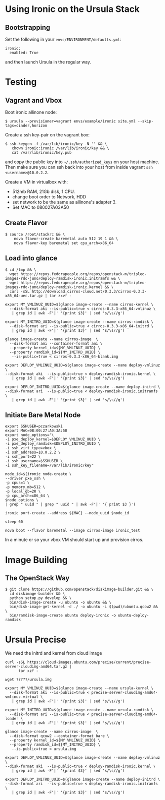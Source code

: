 Using Ironic on the Ursula Stack
====================

Bootstrapping
---------------------

Set the following in your `envs/ENVIRONMENT/defaults.yml`:

```
ironic:
  enabled: True
```

and then launch Ursula in the regular way.


Testing
=======

Vagrant and Vbox
----------------

Boot ironic allinone node:

```
$ ursula --provisioner=vagrant envs/example/ironic site.yml --skip-tags=cinder,horizon
```

Create a ssh key-pair on the vagrant box:

```
$ ssh-keygen -f /var/lib/ironic/key -N '' && \
   chown ironic:ironic /var/lib/ironic/key && \
   cat /var/lib/ironic/key.pub
```

and copy the public key into `~/.ssh/authorized_keys` on your host machine. Then make sure you can ssh back into your host from inside vagrant `ssh <username>@10.0.2.2`.

Create a VM in virtualbox with:
* 512mb RAM, 21Gb disk, 1 CPU.
* change boot order to Network, HDD
* set network to be the same as allinone's adapter 3.
* Set MAC to 080027A03A50


Create Flavor
-------------

```
$ source /root/stackrc && \
    nova flavor-create baremetal auto 512 19 1 && \
    nova flavor-key baremetal set cpu_arch=x86_64
```

Load into glance
------------------------

```
$ cd /tmp && \
  wget https://repos.fedorapeople.org/repos/openstack-m/tripleo-images-rdo-juno/deploy-ramdisk-ironic.initramfs && \
  wget https://repos.fedorapeople.org/repos/openstack-m/tripleo-images-rdo-juno/deploy-ramdisk-ironic.kernel && \
  curl -sSL http://download.cirros-cloud.net/0.3.3/cirros-0.3.3-x86_64-uec.tar.gz | tar zxvf -

export MY_VMLINUZ_UUID=$(glance image-create --name cirros-kernel \
  --disk-format aki --is-public=true < cirros-0.3.3-x86_64-vmlinuz \
   | grep id | awk -F'|' '{print $3}' | sed 's/\s//g')

export MY_INITRD_UUID=$(glance image-create --name cirros-ramdisk \
  --disk-format ari --is-public=true < cirros-0.3.3-x86_64-initrd \
   | grep id | awk -F'|' '{print $3}' | sed 's/\s//g')

glance image-create --name cirros-image  \
  --disk-format ami --container-format ami \
  --property kernel_id=${MY_VMLINUZ_UUID} \
  --property ramdisk_id=${MY_INITRD_UUID} \
   --is-public=true < cirros-0.3.3-x86_64-blank.img

export DEPLOY_VMLINUZ_UUID=$(glance image-create --name deploy-vmlinuz \
--disk-format aki  --is-public=true < deploy-ramdisk-ironic.kernel \
   | grep id | awk -F'|' '{print $3}' | sed 's/\s//g')

export DEPLOY_INITRD_UUID=$(glance image-create --name deploy-initrd \
--disk-format ari  --is-public=true < deploy-ramdisk-ironic.initramfs \
   | grep id | awk -F'|' '{print $3}' | sed 's/\s//g')

```

Initiate Bare Metal Node
-----------------------------------

```
export SSHUSER=pczarkowski
export MAC=08:00:27:A0:3A:50
export node_options="\
-i pxe_deploy_kernel=$DEPLOY_VMLINUZ_UUID \
-i pxe_deploy_ramdisk=$DEPLOY_INITRD_UUID \
-i ssh_virt_type=vbox \
-i ssh_address=10.0.2.2 \
-i ssh_port=22 \
-i ssh_username=$SSHUSER \
-i ssh_key_filename=/var/lib/ironic/key"

node_id=$(ironic node-create \
--driver pxe_ssh \
-p cpus=1 \
-p memory_mb=512 \
-p local_gb=20 \
-p cpu_arch=x86_64 \
$node_options \
| grep " uuid " | grep " uuid " | awk -F'|' '{ print $3 }')

ironic port-create --address ${MAC} --node_uuid $node_id

sleep 60

nova boot --flavor baremetal --image cirros-image ironic_test
```

In a minute or so your vbox VM should start up and provision cirros.


Image Building
==============

The OpenStack Way
-----------------

```
$ git clone https://github.com/openstack/diskimage-builder.git && \
  cd diskimage-builder && \
  python setup.py develop && \
  bin/disk-image-create -u ubuntu -o ubuntu && \
  bin/disk-image-get-kernel -d ./ -o ubuntu -i $(pwd)/ubuntu.qcow2 && \
  bin/ramdisk-image-create ubuntu deploy-ironic -o ubuntu-deploy-ramdisk
```


Ursula Precise
==============

We need the initrd and kernel from cloud image

```
curl -sSL https://cloud-images.ubuntu.com/precise/current/precise-server-cloudimg-amd64.tar.gz |
      tar xzf -

wget ?????/ursula.img

export MY_VMLINUZ_UUID=$(glance image-create --name ursula-kernel \
  --disk-format aki --is-public=true < precise-server-cloudimg-amd64-vmlinuz-virtual \
   | grep id | awk -F'|' '{print $3}' | sed 's/\s//g')

export MY_INITRD_UUID=$(glance image-create --name ursula-ramdisk \
  --disk-format ari --is-public=true < precise-server-cloudimg-amd64-loader \
   | grep id | awk -F'|' '{print $3}' | sed 's/\s//g')

glance image-create --name cirros-image  \
  --disk-format qcow2 --container-format bare \
  --property kernel_id=${MY_VMLINUZ_UUID} \
  --property ramdisk_id=${MY_INITRD_UUID} \
   --is-public=true < ursula.img

export DEPLOY_VMLINUZ_UUID=$(glance image-create --name deploy-vmlinuz \
--disk-format aki  --is-public=true < deploy-ramdisk-ironic.kernel \
   | grep id | awk -F'|' '{print $3}' | sed 's/\s//g')

export DEPLOY_INITRD_UUID=$(glance image-create --name deploy-initrd \
--disk-format ari  --is-public=true < deploy-ramdisk-ironic.initramfs \
   | grep id | awk -F'|' '{print $3}' | sed 's/\s//g')
```

